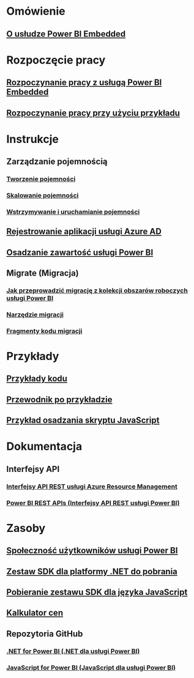 # Omówienie
## [O usłudze Power BI Embedded](what-is-power-bi-embedded.md)

# Rozpoczęcie pracy
## [Rozpoczynanie pracy z usługą Power BI Embedded](get-started.md)
## [Rozpoczynanie pracy przy użyciu przykładu](https://powerbi.microsoft.com/documentation/powerbi-developer-embed-sample-app-owns-data/)

# Instrukcje
## Zarządzanie pojemnością
### [Tworzenie pojemności](create-capacity.md)
### [Skalowanie pojemności](scale-capacity.md)
### [Wstrzymywanie i uruchamianie pojemności](pause-start.md)
## [Rejestrowanie aplikacji usługi Azure AD](https://powerbi.microsoft.com/documentation/powerbi-developer-register-app/)
## [Osadzanie zawartość usługi Power BI](https://powerbi.microsoft.com/documentation/powerbi-developer-embedding-content/)

## Migrate (Migracja)
### [Jak przeprowadzić migrację z kolekcji obszarów roboczych usługi Power BI](migrate-from-power-bi-workspace-collections.md)
### [Narzędzie migracji](migrate-tool.md)
### [Fragmenty kodu migracji](migrate-code-snippets.md)

# Przykłady
## [Przykłady kodu](https://github.com/Microsoft/PowerBI-Developer-Samples)
## [Przewodnik po przykładzie](https://powerbi.microsoft.com/documentation/powerbi-developer-embed-sample-app-owns-data/)
## [Przykład osadzania skryptu JavaScript](https://microsoft.github.io/PowerBI-JavaScript/demo/)

# Dokumentacja
## Interfejsy API
### [Interfejsy API REST usługi Azure Resource Management](https://docs.microsoft.com/rest/api/power-bi-embedded/)
### [Power BI REST APIs (Interfejsy API REST usługi Power BI)](https://msdn.microsoft.com/en-us/library/mt147898.aspx)

# Zasoby
## [Społeczność użytkowników usługi Power BI](http://community.powerbi.com/t5/Developer/bd-p/Developer)
## [Zestaw SDK dla platformy .NET do pobrania](https://www.nuget.org/packages/Microsoft.PowerBI.Api/)
## [Pobieranie zestawu SDK dla języka JavaScript](https://www.nuget.org/packages/Microsoft.PowerBI.JavaScript/)
## [Kalkulator cen](https://azure.microsoft.com/pricing/calculator/)
## Repozytoria GitHub
### [.NET for Power BI (.NET dla usługi Power BI)](https://github.com/Microsoft/PowerBI-CSharp)
### [JavaScript for Power BI (JavaScript dla usługi Power BI)](https://github.com/Microsoft/PowerBI-JavaScript)



